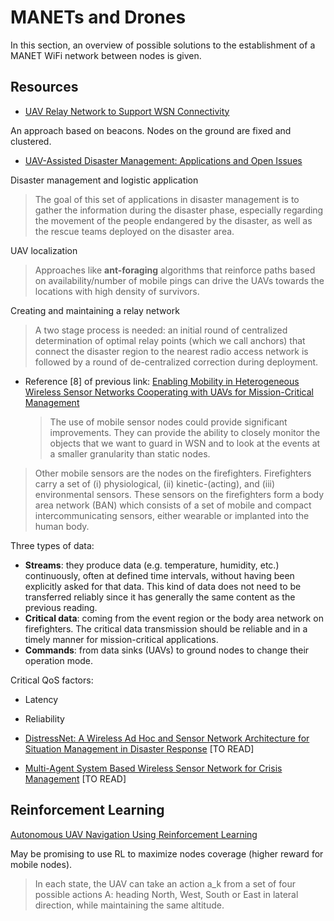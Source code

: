 # MANETs and Drones

In this section, an overview of possible solutions to the establishment of a MANET WiFi network between nodes is given.

## Resources

* [UAV Relay Network to Support WSN Connectivity ](ftp://ftp.inf.ufrgs.br/pub/simoo/papers/icumt10.pdf)

An approach based on beacons. Nodes on the ground are fixed and clustered.

* [UAV-Assisted Disaster Management: Applications and Open Issues](https://www.archives-ouvertes.fr/hal-01305371/document)

Disaster management and logistic application

> The goal of this set of applications in disaster management is to gather the information during the disaster phase, especially regarding the movement of the people endangered by the disaster, as well as the rescue teams deployed on the disaster area.

UAV localization

> Approaches like __ant-foraging__ algorithms that reinforce paths based on availability/number of mobile pings can drive the UAVs towards the locations with high density of survivors.

Creating and maintaining a relay network

> A two stage process is needed: an initial round of centralized determination of optimal relay points (which we call anchors) that connect the disaster region to the nearest radio access network is followed by a round of de-centralized correction during deployment.

* Reference [8] of previous link: [Enabling Mobility in Heterogeneous Wireless Sensor Networks Cooperating with UAVs for Mission-Critical Management](http://epdoc.utsp.utwente.nl/64671/1/IEEE_WCM_AysegulTuysuz.pdf)

  > The use of mobile sensor nodes could provide significant improvements. They can provide the ability to  closely monitor the objects that we want to guard in WSN and  to  look  at  the  events  at  a  smaller  granularity than  static nodes.  

> Other mobile sensors  are  the  nodes  on  the  firefighters. Firefighters  carry  a  set  of  (i) physiological,  (ii) kinetic-(acting),  and  (iii) environmental sensors.  These  sensors  on the  firefighters  form  a body  area  network (BAN)  which consists of a set of mobile and compact intercommunicating sensors, either wearable or implanted into the human body. 

Three types of data:

* __Streams__: they  produce  data (e.g.   temperature,   humidity,   etc.)   continuously,   often   at defined time intervals, without having been explicitly asked for that  data.  This  kind  of  data  does  not  need  to  be  transferred reliably since it has generally the same content as the previous reading.
* __Critical data__: coming from the event region or the body   area   network   on   firefighters.   The   critical   data transmission  should  be  reliable  and  in  a  timely  manner  for mission-critical applications. 
* __Commands__: from data sinks (UAVs) to ground nodes to change their operation mode.

Critical QoS factors:

* Latency
* Reliability



* [DistressNet: A Wireless Ad Hoc and Sensor Network Architecture for Situation Management in Disaster Response](http://ace.eecs.ohiou.edu/~chenji/docs/10-commag-dnet.pdf) [TO READ]
* [Multi-Agent System Based Wireless Sensor Network for Crisis Management](http://ieeexplore.ieee.org/document/5683166/) [TO READ]

## Reinforcement Learning

[Autonomous  UAV  Navigation  Using  Reinforcement  Learning](https://arxiv.org/pdf/1801.05086.pdf)

May be promising to use RL to maximize nodes coverage (higher reward for mobile nodes). 

> In  each  state,  the  UAV  can  take  an  action a_k from a  set  of  four  possible  actions A:  heading  North,  West, South  or  East  in  lateral  direction,  while  maintaining  the same  altitude.





